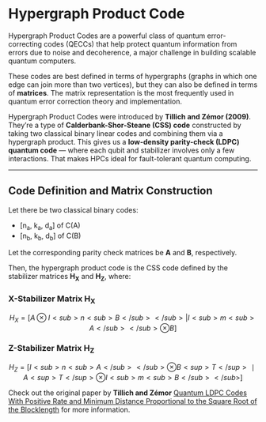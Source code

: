 # Hypergraph Product Code

Hypergraph Product Codes are a powerful class of quantum error-correcting codes (QECCs) that help protect quantum information from errors due to noise and decoherence, a major challenge in building scalable quantum computers.

These codes are best defined in terms of hypergraphs (graphs in which one edge can join more than two vertices), but they can also be defined in terms of **matrices**. The matrix representation is the most frequently used in quantum error correction theory and implementation.

Hypergraph Product Codes were introduced by **Tillich and Zémor (2009)**. They’re a type of **Calderbank-Shor-Steane (CSS) code** constructed by taking two classical binary linear codes and combining them via a hypergraph product. This gives us a **low-density parity-check (LDPC) quantum code** — where each qubit and stabilizer involves only a few interactions. That makes HPCs ideal for fault-tolerant quantum computing.

---

## Code Definition and Matrix Construction

Let there be two classical binary codes:

- \[n<sub>a</sub>, k<sub>a</sub>, d<sub>a</sub>\] of C(A)
- \[n<sub>b</sub>, k<sub>b</sub>, d<sub>b</sub>\] of C(B)

Let the corresponding parity check matrices be **A** and **B**, respectively.

Then, the hypergraph product code is the CSS code defined by the stabilizer matrices **H<sub>X</sub>** and **H<sub>Z</sub>**, where:

### X-Stabilizer Matrix H<sub>X</sub>

```math
H_X = [
    A ⊗ I<sub>n<sub>B</sub></sub>  |  I<sub>m<sub>A</sub></sub> ⊗ B
]
```
### Z-Stabilizer Matrix H<sub>Z</sub>

```math
H_Z = [
    I<sub>n<sub>A</sub></sub>⊗B<sup>T</sup>∣A<sup>T</sup>⊗I<sub>m<sub>B</sub></sub>
]
```

Check out the original paper by **Tillich and Zémor** [Quantum LDPC Codes With Positive Rate and Minimum Distance Proportional to the Square Root of the Blocklength](https://ieeexplore.ieee.org/document/6671468) for more information.
